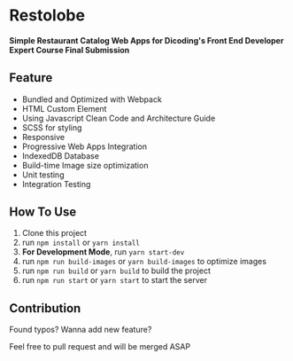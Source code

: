 # Restolobe
#### Simple Restaurant Catalog Web Apps for Dicoding's Front End Developer Expert Course Final Submission


## Feature
- Bundled and Optimized with Webpack
- HTML Custom Element
- Using Javascript Clean Code and Architecture Guide
- SCSS for styling
- Responsive
- Progressive Web Apps Integration
- IndexedDB Database
- Build-time Image size optimization
- Unit testing
- Integration Testing

## How To Use
1. Clone this project
2. run ```npm install``` or ```yarn install```
3. <b>For Development Mode</b>, run ```yarn start-dev```
4. run ```npm run build-images``` or ```yarn build-images``` to optimize images
5. run ```npm run build``` or ```yarn build``` to build the project
6. run ```npm run start``` or ```yarn start``` to start the server

## Contribution
Found typos?
Wanna add new feature?

Feel free to pull request and will be merged ASAP
